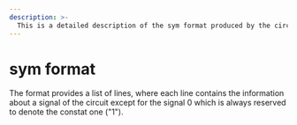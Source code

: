 ```yaml
---
description: >-
  This is a detailed description of the sym format produced by the circom compiler when the flag --sym is activated.
---
```

# sym format

The format provides a list of lines, where each line contains the information about a signal of the circuit except for the signal 0 which is always reserved to denote the constat one ("1").
